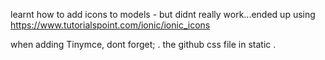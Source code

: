 learnt how to add icons to models - but didnt really work...ended up using https://www.tutorialspoint.com/ionic/ionic_icons

when adding Tinymce, dont forget;
    . the github css file in static
    .  